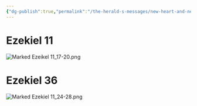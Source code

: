 ```yaml
---
{"dg-publish":true,"permalink":"/the-herald-s-messages/new-heart-and-new-spirit/","tags":["#heart","#HolySpirt","#Ruach","#Ezekiel11","#Torah","#Law","#TheHeraldsMessages"]}
---
```


# Ezekiel 11

![Marked Ezeikel 11_17-20.png](/img/user/Assets/attachments/Marked%20Ezeikel%2011_17-20.png)

# Ezekiel 36

![Marked Ezekiel 11_24-28.png](/img/user/Assets/attachments/Marked%20Ezekiel%2011_24-28.png)